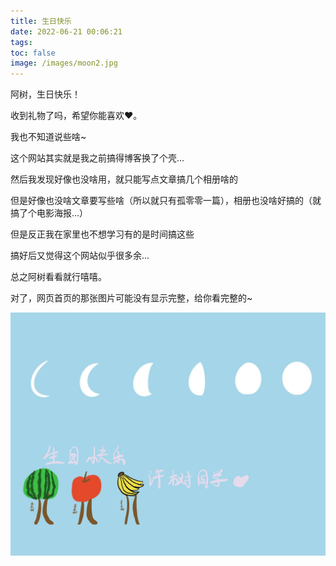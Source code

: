 ```yaml
---
title: 生日快乐
date: 2022-06-21 00:06:21
tags:
toc: false
image: /images/moon2.jpg
---
```


阿树，生日快乐！

收到礼物了吗，希望你能喜欢❤。

我也不知道说些啥~

这个网站其实就是我之前搞得博客换了个壳...

然后我发现好像也没啥用，就只能写点文章搞几个相册啥的

但是好像也没啥文章要写些啥（所以就只有孤零零一篇），相册也没啥好搞的（就搞了个电影海报...）

但是反正我在家里也不想学习有的是时间搞这些

搞好后又觉得这个网站似乎很多余...

总之阿树看看就行嘻嘻。

对了，网页首页的那张图片可能没有显示完整，给你看完整的~

![](/images/moon.jpg)

